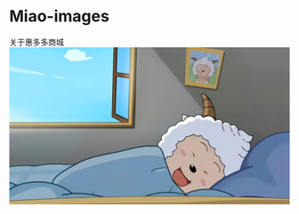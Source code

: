 # Miao-images
关于惠多多商城
![](https://github.com/Miao233333333/Miao-images/blob/main/try001/235004-1685980204f133.jpg)
